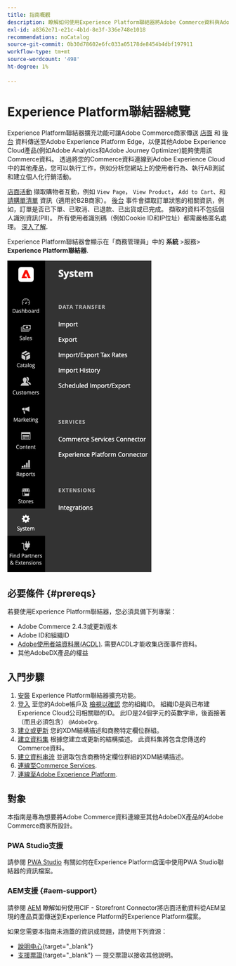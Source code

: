 ```yaml
---
title: 指南概觀
description: 瞭解如何使用Experience Platform聯結器將Adobe Commerce資料與Adobe Experience Platform整合。
exl-id: a8362e71-e21c-4b1d-8e3f-336e748e1018
recommendations: noCatalog
source-git-commit: 0b30d78602e6fc033a05178de8454b4dbf197911
workflow-type: tm+mt
source-wordcount: '498'
ht-degree: 1%

---
```


# Experience Platform聯結器總覽

Experience Platform聯結器擴充功能可讓Adobe Commerce商家傳送 [店面](events.md#storefront-events) 和 [後台](events.md#back-office-events) 資料傳送至Adobe Experience Platform Edge，以便其他Adobe Experience Cloud產品(例如Adobe Analytics和Adobe Journey Optimizer)能夠使用該Commerce資料。 透過將您的Commerce資料連線到Adobe Experience Cloud中的其他產品，您可以執行工作，例如分析您網站上的使用者行為、執行AB測試和建立個人化行銷活動。

[店面活動](events.md#storefront-events) 擷取購物者互動，例如 `View Page`， `View Product`， `Add to Cart`、和 [請購單清單](events.md#b2b-events) 資訊（適用於B2B商家）。 [後台](events.md#back-office-events) 事件會擷取訂單狀態的相關資訊，例如，訂單是否已下單、已取消、已退款、已出貨或已完成。 擷取的資料不包括個人識別資訊(PII)。 所有使用者識別碼（例如Cookie ID和IP位址）都需嚴格匿名處理。 [深入了解](https://www.adobe.com/privacy/experience-cloud.html).

Experience Platform聯結器會顯示在「商務管理員」中的 **系統** >服務> **Experience Platform聯結器**.

![Experience Platform聯結器擴充功能管理員檢視](assets/epc-adminui.png)

## 必要條件 {#prereqs}

若要使用Experience Platform聯結器，您必須具備下列專案：

- Adobe Commerce 2.4.3或更新版本
- Adobe ID和組織ID
- [Adobe使用者端資料層(ACDL)](https://experienceleague.adobe.com/docs/experience-platform/tags/extensions/client/client-data-layer/overview.html). 需要ACDL才能收集店面事件資料。
- 其他AdobeDX產品的權益

## 入門步驟

1. [安裝](install.md) Experience Platform聯結器擴充功能。
1. [登入](https://helpx.adobe.com/manage-account/using/access-adobe-id-account.html) 至您的Adobe帳戶及 [檢視以確認](https://experienceleague.adobe.com/docs/core-services/interface/administration/organizations.html#concept_EA8AEE5B02CF46ACBDAD6A8508646255) 您的組織ID。 組織ID是與已布建Experience Cloud公司相關聯的ID。 此ID是24個字元的英數字串，後面接著（而且必須包含） `@AdobeOrg`.
1. [建立或更新](update-xdm.md) 您的XDM結構描述和商務特定欄位群組。
1. [建立資料集](https://experienceleague.adobe.com/docs/platform-learn/implement-mobile-sdk/experience-cloud/platform.html#create-a-dataset) 根據您建立或更新的結構描述。 此資料集將包含您傳送的Commerce資料。
1. [建立資料串流](https://experienceleague.adobe.com/docs/experience-platform/edge/datastreams/overview.html) 並選取包含商務特定欄位群組的XDM結構描述。
1. [連線至Commerce Services](../landing/saas.md).
1. [連線至Adobe Experience Platform](connect-data.md).

## 對象

本指南是專為想要將Adobe Commerce資料連線至其他AdobeDX產品的Adobe Commerce商家所設計。

### PWA Studio支援

請參閱 [PWA Studio](https://developer.adobe.com/commerce/pwa-studio/integrations/adobe-commerce/aep/) 有關如何在Experience Platform店面中使用PWA Studio聯結器的資訊檔案。

### AEM支援 {#aem-support}

請參閱 [AEM](https://experienceleague.adobe.com/docs/experience-manager-cloud-service/content/content-and-commerce/integrations/aep.html) 瞭解如何使用CIF - Storefront Connector將店面活動資料從AEM呈現的產品頁面傳送到Experience Platform的Experience Platform檔案。

如果您需要本指南未涵蓋的資訊或問題，請使用下列資源：

- [說明中心](https://experienceleague.adobe.com/docs/commerce-knowledge-base/kb/overview.html){target="_blank"}
- [支援票證](https://experienceleague.adobe.com/docs/commerce-knowledge-base/kb/help-center-guide/magento-help-center-user-guide.html#submit-ticket){target="_blank"} — 提交票證以接收其他說明。
